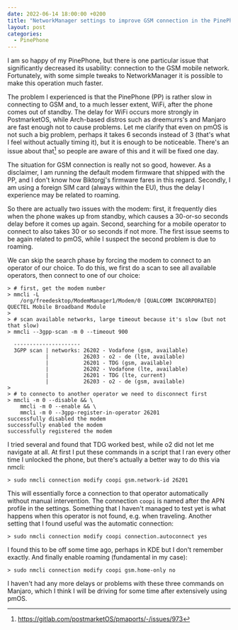 ```yaml
---
date: 2022-06-14 18:00:00 +0200
title: "NetworkManager settings to improve GSM connection in the PinePhone"
layout: post
categories:
  - PinePhone
---
```


I am so happy of my PinePhone, but there is one particular issue that
significantly decreased its usability: connection to the GSM mobile network.
Fortunately, with some simple tweaks to NetworkManager it is possible to make
this operation much faster.

<!-- more -->

The problem I experienced is that the PinePhone (PP) is rather slow in
connecting to GSM and, to a much lesser extent, WiFi, after the phone comes out
of standby. The delay for WiFi occurs more strongly in PostmarketOS, while
Arch-based distros such as dreemurrs's and Manjaro are fast enough not to cause
problems. Let me clarify that even on pmOS is not such a big problem, perhaps it
takes 6 seconds instead of 3 (that's what I feel without actually timing it),
but it is enough to be noticeable. There's an issue about that[^pmwif] so
people are aware of this and it will be fixed one day.

The situation for GSM connection is really not so good, however. As a
disclaimer, I am running the default modem firmware that shipped with the PP,
and I don't know how Biktorgj's firmware fares in this regard. Secondly, I am
using a foreign SIM card (always within the EU), thus the delay I experience may
be related to roaming.

So there are actually two issues with the modem: first, it frequently dies when
the phone wakes up from standby, which causes a 30-or-so seconds delay before it
comes up again. Second, searching for a mobile operator to connect to also takes
30 or so seconds if not more. The first issue seems to be again related to pmOS,
while I suspect the second problem is due to roaming.

We can skip the search phase by forcing the modem to connect to an operator of
our choice. To do this, we first do a scan to see all available operators,
then connect to one of our choice:

```
> # first, get the modem number
> mmcli -L
    /org/freedesktop/ModemManager1/Modem/0 [QUALCOMM INCORPORATED] QUECTEL Mobile Broadband Module
>
> # scan available networks, large timeout because it's slow (but not that slow)
> mmcli --3gpp-scan -m 0 --timeout 900

  ---------------------
  3GPP scan | networks: 26202 - Vodafone (gsm, available)
            |           26203 - o2 - de (lte, available)
            |           26201 - TDG (gsm, available)
            |           26202 - Vodafone (lte, available)
            |           26201 - TDG (lte, current)
            |           26203 - o2 - de (gsm, available)
>
> # to connecto to another operator we need to disconnect first
> mmcli -m 0 --disable && \
    mmcli -m 0 --enable && \
    mmcli -m 0 --3gpp-register-in-operator 26201
successfully disabled the modem
successfully enabled the modem
successfully registered the modem
```

I tried several and found that TDG worked best, while o2 did not let me navigate
at all. At first I put these commands in a script that I ran every other time I
unlocked the phone, but there's actually a better way to do this via nmcli:

```
> sudo nmcli connection modify coopi gsm.network-id 26201
```

This will essentially force a connection to that operator automatically without
manual intervention. The connection `coopi` is named after the APN profile in
the settings. Something that I haven't managed to test yet is what happens when
this operator is not found, e.g. when traveling. Another setting that I found
useful was the automatic connection:

```
> sudo nmcli connection modify coopi connection.autoconnect yes
```

I found this to be off some time ago, perhaps in KDE but I don't remember
exactly. And finally enable roaming (fundamental in my case):

```
> sudo nmcli connection modify coopi gsm.home-only no
```

I haven't had any more delays or problems with these three commands on Manjaro,
which I think I will be driving for some time after extensively using pmOS.


[^pmwif]: https://gitlab.com/postmarketOS/pmaports/-/issues/973

